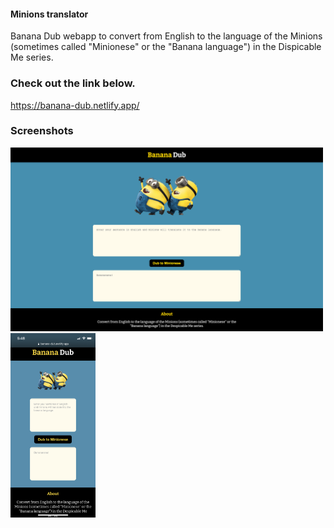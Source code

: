 #### Minions translator
Banana Dub webapp to convert from English to the language of the Minions (sometimes called "Minionese" or the "Banana language") in the Dispicable Me series.

### Check out the link below.
https://banana-dub.netlify.app/

### Screenshots
<kbd><img src="bananaDubScreenshot.png" width="500"></kbd>   <kbd><img src="bananaDubScreenshotMobile.PNG" width="136"></kbd>

